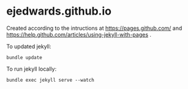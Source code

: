 # ejedwards.github.io

Created according to the intructions at https://pages.github.com/ 
and https://help.github.com/articles/using-jekyll-with-pages .

To updated jekyll:

    bundle update

To run jekyll locally:

    bundle exec jekyll serve --watch
